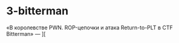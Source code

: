 3-bitterman
==========

«В королевстве PWN. ROP-цепочки и атака Return-to-PLT в CTF Bitterman» — [\]\[](https://xakep.ru/2019/10/23/ctf-bitterman/)
